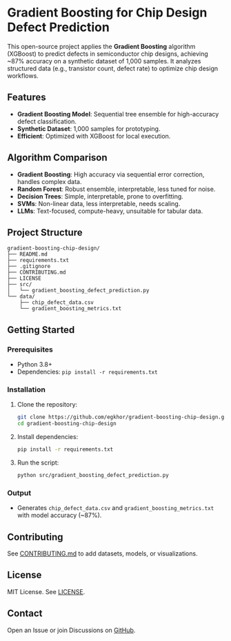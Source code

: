 # Gradient Boosting for Chip Design Defect Prediction

This open-source project applies the **Gradient Boosting** algorithm (XGBoost) to predict defects in semiconductor chip designs, achieving ~87% accuracy on a synthetic dataset of 1,000 samples. It analyzes structured data (e.g., transistor count, defect rate) to optimize chip design workflows.

## Features
- **Gradient Boosting Model**: Sequential tree ensemble for high-accuracy defect classification.
- **Synthetic Dataset**: 1,000 samples for prototyping.
- **Efficient**: Optimized with XGBoost for local execution.

## Algorithm Comparison
- **Gradient Boosting**: High accuracy via sequential error correction, handles complex data.
- **Random Forest**: Robust ensemble, interpretable, less tuned for noise.
- **Decision Trees**: Simple, interpretable, prone to overfitting.
- **SVMs**: Non-linear data, less interpretable, needs scaling.
- **LLMs**: Text-focused, compute-heavy, unsuitable for tabular data.

## Project Structure
```
gradient-boosting-chip-design/
├── README.md
├── requirements.txt
├── .gitignore
├── CONTRIBUTING.md
├── LICENSE
├── src/
│   └── gradient_boosting_defect_prediction.py
└── data/
    ├── chip_defect_data.csv
    └── gradient_boosting_metrics.txt
```

## Getting Started
### Prerequisites
- Python 3.8+
- Dependencies: `pip install -r requirements.txt`

### Installation
1. Clone the repository:
   ```bash
   git clone https://github.com/egkhor/gradient-boosting-chip-design.git
   cd gradient-boosting-chip-design
   ```
2. Install dependencies:
   ```bash
   pip install -r requirements.txt
   ```
3. Run the script:
   ```bash
   python src/gradient_boosting_defect_prediction.py
   ```

### Output
- Generates `chip_defect_data.csv` and `gradient_boosting_metrics.txt` with model accuracy (~87%).

## Contributing
See [CONTRIBUTING.md](CONTRIBUTING.markdown) to add datasets, models, or visualizations.

## License
MIT License. See [LICENSE](LICENSE).

## Contact
Open an Issue or join Discussions on [GitHub](https://github.com/egkhor/gradient-boosting-chip-design).
